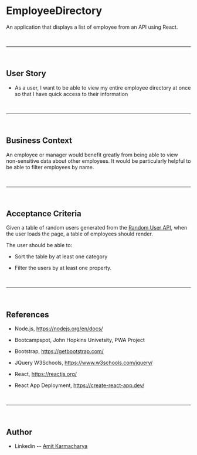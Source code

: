# EmployeeDirectory
An application that displays a list of employee from an API using React.


<br />

---

<br />

## User Story

* As a user, I want to be able to view my entire employee directory at once so that I have quick access to their information


<br />

---

<br />

## Business Context

An employee or manager would benefit greatly from being able to view non-sensitive data about other employees. It would be particularly helpful to be able to filter employees by name.


<br />

---

<br />

## Acceptance Criteria

Given a table of random users generated from the [Random User API](https://randomuser.me/), when the user loads the page, a table of employees should render. 

The user should be able to:

  * Sort the table by at least one category

  * Filter the users by at least one property.


<br />

---

<br />

  ## References


- Node.js, https://nodejs.org/en/docs/

- Bootcampspot, John Hopkins Univetsity, PWA Project 

- Bootstrap, https://getbootstrap.com/

- JQuery W3Schools, https://www.w3schools.com/jquery/

- React, https://reactjs.org/

- React App Deployment, https://create-react-app.dev/


<br />

---

<br />

## Author

- Linkedin -- [Amit Karmacharya](https://www.linkedin.com/in/amit-karmacharya-b344731ab/)
